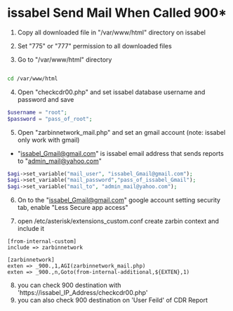 # issabel Send Mail When Called 900*

1. Copy all downloaded file in "/var/www/html" directory on issabel

2. Set "775" or "777" permission to all downloaded files

3. Go to "/var/www/html" directory

``` bash script

cd /var/www/html 

```

4. Open "checkcdr00.php" and set issabel database username and password and save
``` php
$username = "root";
$password = "pass_of_root";
```
5. Open "zarbinnetwork_mail.php" and set an gmail account (note: issabel only work with gmail)
  - "issabel_Gmail@gmail.com" is issabel email address that sends reports to "admin_mail@yahoo.com"
```php
$agi->set_variable("mail_user", "issabel_Gmail@gmail.com"); 
$agi->set_variable("mail_password","pass_of_issabel_Gmail");
$agi->set_variable("mail_to", "admin_mail@yahoo.com");
```

6. On to the "issabel_Gmail@gmail.com" google account setting security tab, enable "Less Secure app access"

7. open /etc/asterisk/extensions_custom.conf create zarbin context and include it
```
[from-internal-custom]
include => zarbinnetwork

[zarbinnetwork]
exten => _900.,1,AGI(zarbinnetwork_mail.php)
exten => _900.,n,Goto(from-internal-additional,${EXTEN},1)
```
8. you can check 900 destination with 'https://issabel_IP_Address/checkcdr00.php'
9. you can also check 900 destination on 'User Feild' of CDR Report 
